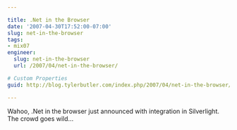 ```yaml
---

title: .Net in the Browser
date: '2007-04-30T17:52:00-07:00'
slug: net-in-the-browser
tags:
- mix07
engineer:
  slug: net-in-the-browser
  url: /2007/04/net-in-the-browser/

# Custom Properties
guid: http://blog.tylerbutler.com/index.php/2007/04/net-in-the-browser/

---
```


Wahoo, .Net in the browser just announced with integration in Silverlight. The
crowd goes wild...

